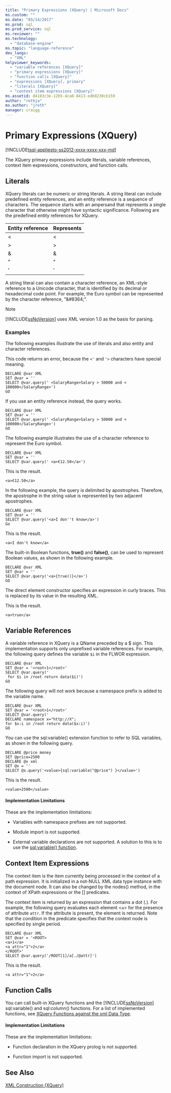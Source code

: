 ```yaml
---
title: "Primary Expressions (XQuery) | Microsoft Docs"
ms.custom: ""
ms.date: "03/14/2017"
ms.prod: sql
ms.prod_service: sql
ms.reviewer: ""
ms.technology: 
  - "database-engine"
ms.topic: "language-reference"
dev_langs: 
  - "XML"
helpviewer_keywords: 
  - "variable references [XQuery]"
  - "primary expressions [XQuery]"
  - "function calls [XQuery]"
  - "expressions [XQuery], primary"
  - "literals [XQuery]"
  - "context item expressions [XQuery]"
ms.assetid: d4183c3e-12b5-4ca0-8413-edb0230cb159
author: "rothja"
ms.author: "jroth"
manager: craigg
---
```

# Primary Expressions (XQuery)
[!INCLUDE[tsql-appliesto-ss2012-xxxx-xxxx-xxx-md](../includes/tsql-appliesto-ss2012-xxxx-xxxx-xxx-md.md)]

  The XQuery primary expressions include literals, variable references, context item expressions, constructors, and function calls.  
  
## Literals  
 XQuery literals can be numeric or string literals. A string literal can include predefined entity references, and an entity reference is a sequence of characters. The sequence starts with an ampersand that represents a single character that otherwise might have syntactic significance. Following are the predefined entity references for XQuery.  
  
|Entity reference|Represents|  
|----------------------|----------------|  
|&lt;|\<|  
|&gt;|>|  
|&amp;|&|  
|&quot;|"|  
|&apos;|'|  
  
 A string literal can also contain a character reference, an XML-style reference to a Unicode character, that is identified by its decimal or hexadecimal code point. For example, the Euro symbol can be represented by the character reference, "&\#8364;".  
  
> [!NOTE]  
>  [!INCLUDE[ssNoVersion](../includes/ssnoversion-md.md)] uses XML version 1.0 as the basis for parsing.  
  
### Examples  
 The following examples illustrate the use of literals and also entity and character references.  
  
 This code returns an error, because the `<'` and `'>` characters have special meaning.  
  
```  
DECLARE @var XML  
SET @var = ''  
SELECT @var.query(' <SalaryRange>Salary > 50000 and < 100000</SalaryRange>')  
GO  
```  
  
 If you use an entity reference instead, the query works.  
  
```  
DECLARE @var XML  
SET @var = ''  
SELECT @var.query(' <SalaryRange>Salary > 50000 and < 100000</SalaryRange>')  
GO  
```  
  
 The following example illustrates the use of a character reference to represent the Euro symbol.  
  
```  
DECLARE @var XML  
SET @var = ''  
SELECT @var.query(' <a>€12.50</a>')  
```  
  
 This is the result.  
  
 `<a>€12.50</a>`  
  
 In the following example, the query is delimited by apostrophes. Therefore, the apostrophe in the string value is represented by two adjacent apostrophes.  
  
```  
DECLARE @var XML  
SET @var = ''  
SELECT @var.query('<a>I don''t know</a>')  
Go  
```  
  
 This is the result.  
  
 `<a>I don't know</a>`  
  
 The built-in Boolean functions, **true()** and **false()**, can be used to represent Boolean values, as shown in the following example.  
  
```  
DECLARE @var XML  
SET @var = ''  
SELECT @var.query('<a>{true()}</a>')  
GO  
```  
  
 The direct element constructor specifies an expression in curly braces. This is replaced by its value in the resulting XML.  
  
 This is the result.  
  
 `<a>true</a>`  
  
## Variable References  
 A variable reference in XQuery is a QName preceded by a $ sign. This implementation supports only unprefixed variable references. For example, the following query defines the variable `$i` in the FLWOR expression.  
  
```  
DECLARE @var XML  
SET @var = '<root>1</root>'  
SELECT @var.query('  
 for $i in /root return data($i)')  
GO  
```  
  
 The following query will not work because a namespace prefix is added to the variable name.  
  
```  
DECLARE @var XML  
SET @var = '<root>1</root>'  
SELECT @var.query('  
DECLARE namespace x="http://X";  
for $x:i in /root return data($x:i)')  
GO  
```  
  
 You can use the sql:variable() extension function to refer to SQL variables, as shown in the following query.  
  
```  
DECLARE @price money  
SET @price=2500  
DECLARE @x xml  
SET @x = ''  
SELECT @x.query('<value>{sql:variable("@price") }</value>')  
```  
  
 This is the result.  
  
 `<value>2500</value>`  
  
#### Implementation Limitations  
 These are the implementation limitations:  
  
-   Variables with namespace prefixes are not supported.  
  
-   Module import is not supported.  
  
-   External variable declarations are not supported. A solution to this is to use the [sql:variable() function](../xquery/xquery-extension-functions-sql-variable.md).  
  
## Context Item Expressions  
 The context item is the item currently being processed in the context of a path expression. It is initialized in a not-NULL XML data type instance with the document node. It can also be changed by the nodes() method, in the context of XPath expressions or the [] predicates.  
  
 The context item is returned by an expression that contains a dot (.). For example, the following query evaluates each element <`a`> for the presence of attribute `attr`. If the attribute is present, the element is returned. Note that the condition in the predicate specifies that the context node is specified by single period.  
  
```  
DECLARE @var XML  
SET @var = '<ROOT>  
<a>1</a>  
<a attr="1">2</a>  
</ROOT>'  
SELECT @var.query('/ROOT[1]/a[./@attr]')  
```  
  
 This is the result.  
  
 `<a attr="1">2</a>`  
  
## Function Calls  
 You can call built-in XQuery functions and the [!INCLUDE[ssNoVersion](../includes/ssnoversion-md.md)] sql:variable() and sql:column() functions. For a list of implemented functions, see [XQuery Functions against the xml Data Type](../xquery/xquery-functions-against-the-xml-data-type.md).  
  
#### Implementation Limitations  
 These are the implementation limitations:  
  
-   Function declaration in the XQuery prolog is not supported.  
  
-   Function import is not supported.  
  
## See Also  
 [XML Construction &#40;XQuery&#41;](../xquery/xml-construction-xquery.md)  
  
  
